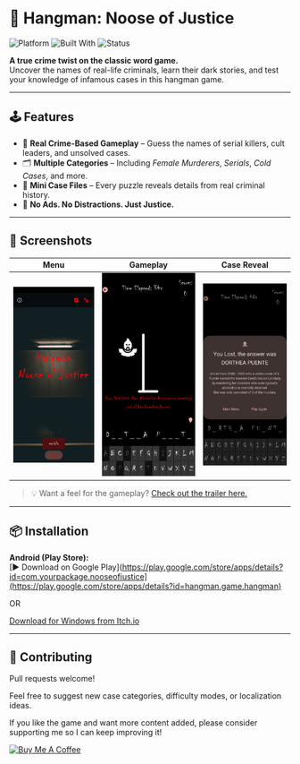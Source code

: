 # 🔪 Hangman: Noose of Justice

![Platform](https://img.shields.io/badge/platform-Android-black)
![Built With](https://img.shields.io/badge/built%20with-Kivy-ff69b4)
![Status](https://img.shields.io/badge/status-Active-brightgreen)

**A true crime twist on the classic word game.**  
Uncover the names of real-life criminals, learn their dark stories, and test your knowledge of infamous cases in this hangman game.

---

## 🕹️ Features

- 🧠 **Real Crime-Based Gameplay** – Guess the names of serial killers, cult leaders, and unsolved cases.
- 🗂️ **Multiple Categories** – Including *Female Murderers*, *Serials*, *Cold Cases*, and more.
- 📜 **Mini Case Files** – Every puzzle reveals details from real criminal history.
- 🚫 **No Ads. No Distractions. Just Justice.**

---

## 📸 Screenshots

| Menu | Gameplay | Case Reveal |
|------|----------|-------------|
| ![Main Menu](screenshots/mainmenu.jpg) | ![Gameplay](screenshots/game.jpg) | ![Case](screenshots/casereveal.jpg) |

> 💡 Want a feel for the gameplay? [Check out the trailer here.](#)

---

## 📦 Installation

**Android (Play Store):**  
[▶ Download on Google Play](https://play.google.com/store/apps/details?id=com.yourpackage.nooseofjustice](https://play.google.com/store/apps/details?id=hangman.game.hangman)

OR

[Download for Windows from Itch.io](https://eloliver.itch.io/hangman-noose-of-justice)

---

## 🙌 Contributing
Pull requests welcome!

Feel free to suggest new case categories, difficulty modes, or localization ideas.


If you like the game and want more content added, please consider supporting me so I can keep improving it!

<a href="https://www.buymeacoffee.com/eloliver04x" target="_blank"><img src="https://cdn.buymeacoffee.com/buttons/v2/default-green.png" alt="Buy Me A Coffee" style="height: 60px !important;width: 217px !important;" ></a>
